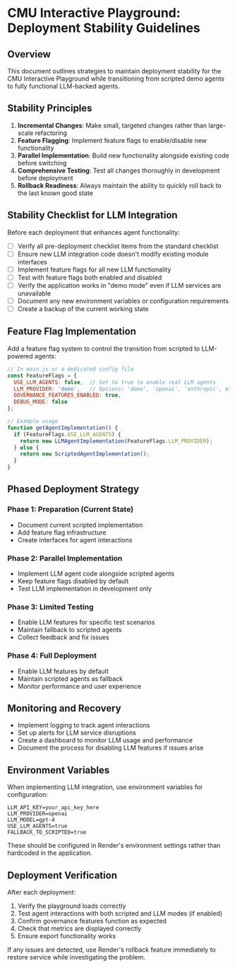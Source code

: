 # CMU Interactive Playground: Deployment Stability Guidelines

## Overview

This document outlines strategies to maintain deployment stability for the CMU Interactive Playground while transitioning from scripted demo agents to fully functional LLM-backed agents.

## Stability Principles

1. **Incremental Changes**: Make small, targeted changes rather than large-scale refactoring
2. **Feature Flagging**: Implement feature flags to enable/disable new functionality
3. **Parallel Implementation**: Build new functionality alongside existing code before switching
4. **Comprehensive Testing**: Test all changes thoroughly in development before deployment
5. **Rollback Readiness**: Always maintain the ability to quickly roll back to the last known good state

## Stability Checklist for LLM Integration

Before each deployment that enhances agent functionality:

- [ ] Verify all pre-deployment checklist items from the standard checklist
- [ ] Ensure new LLM integration code doesn't modify existing module interfaces
- [ ] Implement feature flags for all new LLM functionality
- [ ] Test with feature flags both enabled and disabled
- [ ] Verify the application works in "demo mode" even if LLM services are unavailable
- [ ] Document any new environment variables or configuration requirements
- [ ] Create a backup of the current working state

## Feature Flag Implementation

Add a feature flag system to control the transition from scripted to LLM-powered agents:

```javascript
// In main.js or a dedicated config file
const FeatureFlags = {
  USE_LLM_AGENTS: false,  // Set to true to enable real LLM agents
  LLM_PROVIDER: 'demo',   // Options: 'demo', 'openai', 'anthropic', etc.
  GOVERNANCE_FEATURES_ENABLED: true,
  DEBUG_MODE: false
};

// Example usage
function getAgentImplementation() {
  if (FeatureFlags.USE_LLM_AGENTS) {
    return new LLMAgentImplementation(FeatureFlags.LLM_PROVIDER);
  } else {
    return new ScriptedAgentImplementation();
  }
}
```

## Phased Deployment Strategy

### Phase 1: Preparation (Current State)
- Document current scripted implementation
- Add feature flag infrastructure
- Create interfaces for agent interactions

### Phase 2: Parallel Implementation
- Implement LLM agent code alongside scripted agents
- Keep feature flags disabled by default
- Test LLM implementation in development only

### Phase 3: Limited Testing
- Enable LLM features for specific test scenarios
- Maintain fallback to scripted agents
- Collect feedback and fix issues

### Phase 4: Full Deployment
- Enable LLM features by default
- Maintain scripted agents as fallback
- Monitor performance and user experience

## Monitoring and Recovery

- Implement logging to track agent interactions
- Set up alerts for LLM service disruptions
- Create a dashboard to monitor LLM usage and performance
- Document the process for disabling LLM features if issues arise

## Environment Variables

When implementing LLM integration, use environment variables for configuration:

```
LLM_API_KEY=your_api_key_here
LLM_PROVIDER=openai
LLM_MODEL=gpt-4
USE_LLM_AGENTS=true
FALLBACK_TO_SCRIPTED=true
```

These should be configured in Render's environment settings rather than hardcoded in the application.

## Deployment Verification

After each deployment:

1. Verify the playground loads correctly
2. Test agent interactions with both scripted and LLM modes (if enabled)
3. Confirm governance features function as expected
4. Check that metrics are displayed correctly
5. Ensure export functionality works

If any issues are detected, use Render's rollback feature immediately to restore service while investigating the problem.
